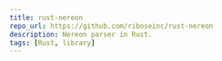 ```yaml
---
title: rust-nereon
repo_url: https://github.com/riboseinc/rust-nereon
description: Nereon parser in Rust.
tags: [Rust, library]
---
```

